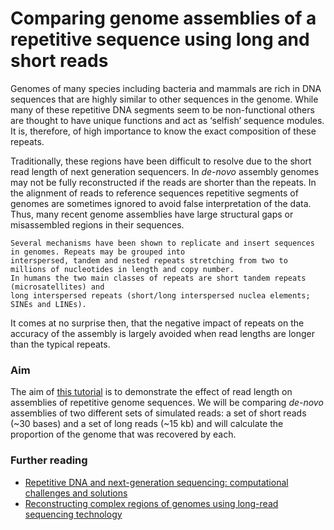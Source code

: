 # Comparing genome assemblies of a repetitive sequence using long and short reads
Genomes of many species including bacteria and mammals are rich in DNA sequences that are highly similar to other sequences in the genome. While many of these repetitive DNA segments seem to be non-functional others are thought to have unique functions and act as ‘selfish’ sequence modules. It is, therefore, of high importance to know the exact composition of these repeats.

Traditionally, these regions have been difficult to resolve due to the short read length of next generation sequencers. In *de-novo* assembly genomes may not be fully reconstructed if the reads are shorter than the repeats. In the alignment of reads to reference sequences repetitive segments of genomes are sometimes ignored to avoid false interpretation of the data. Thus, many recent genome assemblies have large structural gaps or misassembled regions in their sequences.

```
Several mechanisms have been shown to replicate and insert sequences in genomes. Repeats may be grouped into
interspersed, tandem and nested repeats stretching from two to millions of nucleotides in length and copy number.
In humans the two main classes of repeats are short tandem repeats (microsatellites) and
long interspersed repeats (short/long interspersed nuclea elements; SINEs and LINEs).
```

It comes at no surprise then, that the negative impact of repeats on the accuracy of the assembly is largely avoided when read lengths are longer than the typical repeats.


### Aim
The aim of [this tutorial](https://github.com/demharters/long_vs_short/blob/master/exercise.md) is to demonstrate the effect of read length on assemblies of repetitive genome sequences. We will be comparing *de-novo* assemblies of two different sets of simulated reads: a set of short reads (~30 bases) and a set of long reads (~15 kb) and will calculate the proportion of the genome that was recovered by each.


### Further reading
- [Repetitive DNA and next-generation sequencing: computational challenges and solutions](http://www.nature.com/nrg/journal/v13/n1/full/nrg3117.html)
- [Reconstructing complex regions of genomes using long-read sequencing technology](http://genome.cshlp.org/content/24/4/688.full)

